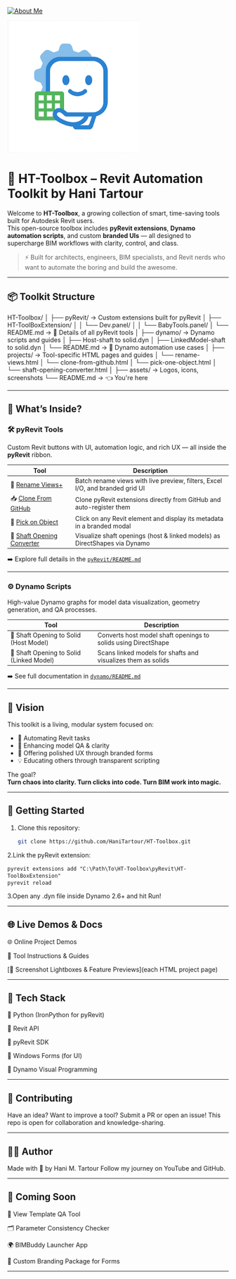 [![About Me](https://img.shields.io/badge/About-Hani%20Tartour-orange?style=for-the-badge&logo=readthedocs)](https://hanitartour.github.io/about.html)

<p align="left">
  <img src="resources/BIMBuddy Logo-2d.png" width="300" alt="BIMBuddy Logo">

# 🧰 HT-Toolbox – Revit Automation Toolkit by Hani Tartour

Welcome to **HT-Toolbox**, a growing collection of smart, time-saving tools built for Autodesk Revit users.  
This open-source toolbox includes **pyRevit extensions**, **Dynamo automation scripts**, and custom **branded UIs** — all designed to supercharge BIM workflows with clarity, control, and class.  

> ⚡ Built for architects, engineers, BIM specialists, and Revit nerds who want to automate the boring and build the awesome.

---

## 📦 Toolkit Structure
HT-Toolbox/
│
├── pyRevit/ → Custom extensions built for pyRevit
│ ├── HT-ToolBoxExtension/
│ │ └── Dev.panel/
│ │ └── BabyTools.panel/
│ └── README.md → 🔗 Details of all pyRevit tools
│
├── dynamo/ → Dynamo scripts and guides
│ ├── Host-shaft to solid.dyn
│ ├── LinkedModel-shaft to solid.dyn
│ └── README.md → 🔗 Dynamo automation use cases
│
├── projects/ → Tool-specific HTML pages and guides
│ └── rename-views.html
│ └── clone-from-github.html
│ └── pick-one-object.html
│ └── shaft-opening-converter.html
│
├── assets/ → Logos, icons, screenshots
└── README.md → 👈 You're here


---

## 🧠 What’s Inside?

### 🛠 pyRevit Tools
Custom Revit buttons with UI, automation logic, and rich UX — all inside the **pyRevit** ribbon.

| Tool | Description |
|------|-------------|
| 🔄 [Rename Views+](projects/rename-views.html) | Batch rename views with live preview, filters, Excel I/O, and branded grid UI |
| 📥 [Clone From GitHub](projects/clone-from-github.html) | Clone pyRevit extensions directly from GitHub and auto-register them |
| 🎯 [Pick on Object](projects/pick-one-object.html) | Click on any Revit element and display its metadata in a branded modal |
| 🧱 [Shaft Opening Converter](projects/shaft-opening-converter.html) | Visualize shaft openings (host & linked models) as DirectShapes via Dynamo |

➡️ Explore full details in the [`pyRevit/README.md`](pyRevit/README.md)

---

### ⚙️ Dynamo Scripts

High-value Dynamo graphs for model data visualization, geometry generation, and QA processes.

| Tool | Description |
|------|-------------|
| 🧱 Shaft Opening to Solid (Host Model) | Converts host model shaft openings to solids using DirectShape |
| 🧱 Shaft Opening to Solid (Linked Model) | Scans linked models for shafts and visualizes them as solids |

➡️ See full documentation in [`dynamo/README.md`](dynamo/README.md)

---

## 🎯 Vision

This toolkit is a living, modular system focused on:

- 🔁 Automating Revit tasks
- 🧩 Enhancing model QA & clarity
- 🎨 Offering polished UX through branded forms
- 💡 Educating others through transparent scripting

The goal?  
**Turn chaos into clarity. Turn clicks into code. Turn BIM work into magic.**

---

## 🚀 Getting Started

1. Clone this repository:
   ```bash
   git clone https://github.com/HaniTartour/HT-Toolbox.git
2.Link the pyRevit extension:
    
    pyrevit extensions add "C:\Path\To\HT-Toolbox\pyRevit\HT-ToolBoxExtension"
    pyrevit reload
3.Open any .dyn file inside Dynamo 2.6+ and hit Run!

---

## 🌐 Live Demos & Docs
🌐 Online Project Demos

📘 Tool Instructions & Guides

[📸 Screenshot Lightboxes & Feature Previews](each HTML project page)


---

## 🧩 Tech Stack
🐍 Python (IronPython for pyRevit)

🧠 Revit API

🔧 pyRevit SDK

💎 Windows Forms (for UI)

📐 Dynamo Visual Programming

---


## 🤝 Contributing
Have an idea? Want to improve a tool? Submit a PR or open an issue!
This repo is open for collaboration and knowledge-sharing.

---

## 🧑‍💻 Author
Made with 💙 by Hani M. Tartour
Follow my journey on YouTube and GitHub.

---

## 🚧 Coming Soon
🧮 View Template QA Tool

🗂 Parameter Consistency Checker

🌍 BIMBuddy Launcher App

🎨 Custom Branding Package for Forms

---

